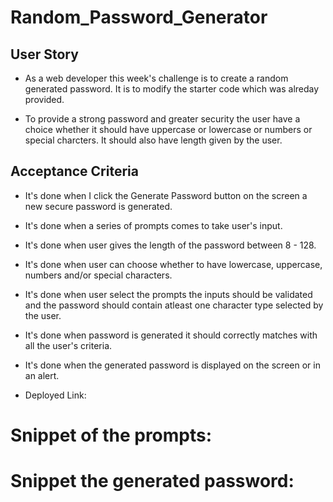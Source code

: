 # Random_Password_Generator

## User Story

* As a web developer this week's challenge is to create a random generated password. It is to modify the starter code which was alreday provided.

* To provide a strong password and greater security the user have a choice whether it should have uppercase or lowercase or numbers or special charcters. It should also have length given by the user.

## Acceptance Criteria
* It's done when I click the Generate Password button on the screen a new secure password is generated.
* It's done when a series of prompts comes to take user's input.
* It's done when user gives the length of the password between 8 - 128.
* It's done when user can choose whether to have lowercase, uppercase, numbers and/or special characters.
* It's done when user select the prompts the inputs should be validated and the password should contain atleast one character type selected by the user.
* It's done when password is generated it should correctly matches with all the user's criteria.
* It's done when the generated password is displayed on the screen or in an alert.

* Deployed Link:


# Snippet of the prompts:


# Snippet the generated password:


